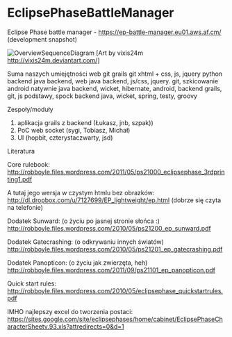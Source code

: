 EclipsePhaseBattleManager
=========================

Eclipse Phase battle manager - https://ep-battle-manager.eu01.aws.af.cm/ (development snapshot)

![OverviewSequenceDiagram](https://raw.github.com/jakubnabrdalik/EclipsePhaseBattleManager/master/art/sci_fi_soldier_by_vixis24m-d4uewj0.jpg)
[Art by vixis24m http://vixis24m.deviantart.com/]


Suma naszych umiejętności
web git grails
git xhtml + css, js, jquery
python backend
java backend, web
java backend, js/css, jquery. git, szkicowanie
android natywnie
java backend, wicket, hibernate, android,
backend grails, git, js podstawy, spock
backend java, wicket, spring, testy, groovy

Zespoły/moduły
1. aplikacja grails z backend (Łukasz, jnb, szpak))
2. PoC web socket (sygi, Tobiasz, Michał)
3. UI (hopbit, czterystaczwarty, jsd)

Literatura

Core rulebook:
http://robboyle.files.wordpress.com/2011/05/ps21000_eclipsephase_3rdprinting1.pdf

A tutaj jego wersja w czystym htmlu bez obrazków: http://dl.dropbox.com/u/7127699/EP_lightweight/ep.html
(dobrze się czyta na telefonie)

Dodatek Sunward:
(o życiu po jasnej stronie słońca :)
http://robboyle.files.wordpress.com/2010/05/ps21200_ep_sunward.pdf

Dodatek Gatecrashing:
(o odkrywaniu innych światów)
http://robboyle.files.wordpress.com/2010/05/ps21201_ep_gatecrashing.pdf

Dodatek Panopticon:
(o życiu jak zwierzęta, heh)
http://robboyle.files.wordpress.com/2011/09/ps21101_ep_panopticon.pdf

Quick start rules:
http://robboyle.files.wordpress.com/2010/05/eclipsephase_quickstartrules.pdf

IMHO najlepszy excel do tworzenia postaci:
https://sites.google.com/site/eclipsephases/home/cabinet/EclipsePhaseCharacterSheetv.93.xls?attredirects=0&d=1

